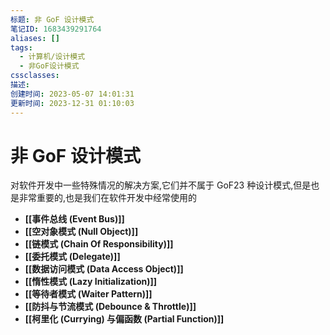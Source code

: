 ```yaml
---
标题: 非 GoF 设计模式
笔记ID: 1683439291764
aliases: []
tags:
  - 计算机/设计模式
  - 非GoF设计模式
cssclasses: 
描述: 
创建时间: 2023-05-07 14:01:31
更新时间: 2023-12-31 01:10:03
---
```


# 非 GoF 设计模式

对软件开发中一些特殊情况的解决方案,它们并不属于 GoF23 种设计模式,但是也是非常重要的,也是我们在软件开发中经常使用的

- **[[事件总线 (Event Bus)]]**
- **[[空对象模式 (Null Object)]]**
- **[[链模式 (Chain Of Responsibility)]]**
- **[[委托模式 (Delegate)]]**
- **[[数据访问模式 (Data Access Object)]]**
- **[[惰性模式 (Lazy Initialization)]]**
- **[[等待者模式 (Waiter Pattern)]]**
- **[[防抖与节流模式 (Debounce & Throttle)]]**
- **[[柯里化 (Currying) 与偏函数 (Partial Function)]]**
